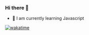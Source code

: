 ### Hi there 👋

- 🌱 I am currently learning Javascript

[![wakatime](https://wakatime.com/badge/user/a45821d6-263b-4ee7-996e-cf0fa1c0fb19.svg)](https://wakatime.com/@a45821d6-263b-4ee7-996e-cf0fa1c0fb19)
